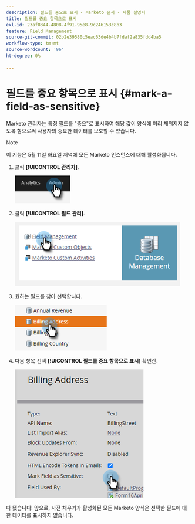 ```yaml
---
description: 필드를 중요로 표시 - Marketo 문서 - 제품 설명서
title: 필드를 중요 항목으로 표시
exl-id: 23af8344-4808-4f91-95e8-9c246153c8b3
feature: Field Management
source-git-commit: 02b2e39580c5eac63de4b4b7fdaf2a835fdd4ba5
workflow-type: tm+mt
source-wordcount: '96'
ht-degree: 0%

---
```


# 필드를 중요 항목으로 표시 {#mark-a-field-as-sensitive}

Marketo 관리자는 특정 필드를 &quot;중요&quot;로 표시하여 해당 값이 양식에 미리 채워지지 않도록 함으로써 사용자의 중요한 데이터를 보호할 수 있습니다.

>[!NOTE]
>
>이 기능은 5월 11일 화요일 저녁에 모든 Marketo 인스턴스에 대해 활성화됩니다.

1. 클릭 **[!UICONTROL 관리자]**.

   ![](assets/mark-a-field-as-sensitive-1.png)

1. 클릭 **[!UICONTROL 필드 관리]**.

   ![](assets/mark-a-field-as-sensitive-2.png)

1. 원하는 필드를 찾아 선택합니다.

   ![](assets/mark-a-field-as-sensitive-3.png)

1. 다음 항목 선택 **[!UICONTROL 필드를 중요 항목으로 표시]** 확인란.

   ![](assets/mark-a-field-as-sensitive-4.png)

다 됐습니다! 앞으로, 사전 채우기가 활성화된 모든 Marketo 양식은 선택한 필드에 대한 데이터를 표시하지 않습니다.
